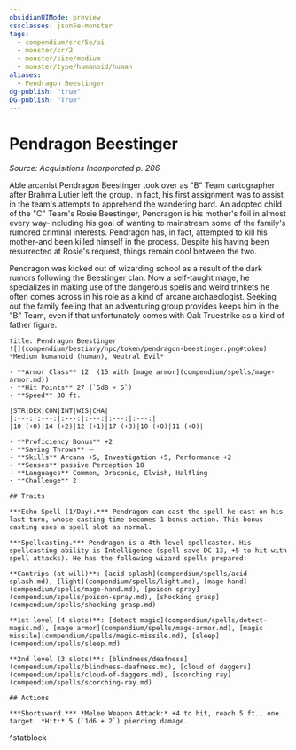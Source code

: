 ```yaml
---
obsidianUIMode: preview
cssclasses: json5e-monster
tags:
  - compendium/src/5e/ai
  - monster/cr/2
  - monster/size/medium
  - monster/type/humanoid/human
aliases:
  - Pendragon Beestinger
dg-publish: "true"
DG-publish: "True"
---
```

# Pendragon Beestinger
*Source: Acquisitions Incorporated p. 206*  

Able arcanist Pendragon Beestinger took over as "B" Team cartographer after Brahma Lutier left the group. In fact, his first assignment was to assist in the team's attempts to apprehend the wandering bard. An adopted child of the "C" Team's Rosie Beestinger, Pendragon is his mother's foil in almost every way-including his goal of wanting to mainstream some of the family's rumored criminal interests. Pendragon has, in fact, attempted to kill his mother-and been killed himself in the process. Despite his having been resurrected at Rosie's request, things remain cool between the two.

Pendragon was kicked out of wizarding school as a result of the dark rumors following the Beestinger clan. Now a self-taught mage, he specializes in making use of the dangerous spells and weird trinkets he often comes across in his role as a kind of arcane archaeologist. Seeking out the family feeling that an adventuring group provides keeps him in the "B" Team, even if that unfortunately comes with Oak Truestrike as a kind of father figure.

```ad-statblock
title: Pendragon Beestinger
![](compendium/bestiary/npc/token/pendragon-beestinger.png#token)
*Medium humanoid (human), Neutral Evil*

- **Armor Class** 12  (15 with [mage armor](compendium/spells/mage-armor.md))
- **Hit Points** 27 (`5d8 + 5`)
- **Speed** 30 ft.

|STR|DEX|CON|INT|WIS|CHA|
|:---:|:---:|:---:|:---:|:---:|:---:|
|10 (+0)|14 (+2)|12 (+1)|17 (+3)|10 (+0)|11 (+0)|

- **Proficiency Bonus** +2
- **Saving Throws** ⏤
- **Skills** Arcana +5, Investigation +5, Performance +2
- **Senses** passive Perception 10
- **Languages** Common, Draconic, Elvish, Halfling
- **Challenge** 2

## Traits

***Echo Spell (1/Day).*** Pendragon can cast the spell he cast on his last turn, whose casting time becomes 1 bonus action. This bonus casting uses a spell slot as normal.

***Spellcasting.*** Pendragon is a 4th-level spellcaster. His spellcasting ability is Intelligence (spell save DC 13, +5 to hit with spell attacks). He has the following wizard spells prepared:

**Cantrips (at will)**: [acid splash](compendium/spells/acid-splash.md), [light](compendium/spells/light.md), [mage hand](compendium/spells/mage-hand.md), [poison spray](compendium/spells/poison-spray.md), [shocking grasp](compendium/spells/shocking-grasp.md)

**1st level (4 slots)**: [detect magic](compendium/spells/detect-magic.md), [mage armor](compendium/spells/mage-armor.md), [magic missile](compendium/spells/magic-missile.md), [sleep](compendium/spells/sleep.md)

**2nd level (3 slots)**: [blindness/deafness](compendium/spells/blindness-deafness.md), [cloud of daggers](compendium/spells/cloud-of-daggers.md), [scorching ray](compendium/spells/scorching-ray.md)

## Actions

***Shortsword.*** *Melee Weapon Attack:* +4 to hit, reach 5 ft., one target. *Hit:* 5 (`1d6 + 2`) piercing damage.
```
^statblock